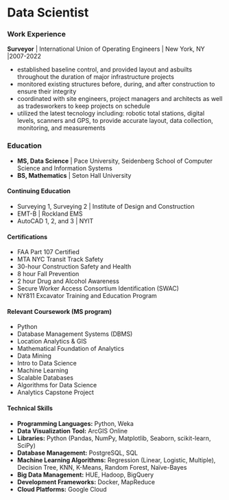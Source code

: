 # Data Scientist

### Work Experience
**Surveyor** | International Union of Operating Engineers | New York, NY |2007-2022
- established baseline control, and provided layout and asbuilts throughout the duration of major infrastructure projects
- monitored existing structures before, during, and after construction to ensure their integrity
- coordinated with site engineers, project managers and architects as well as tradesworkers to keep projects on schedule
- utilized the latest tecnology including: robotic total stations, digital levels, scanners and GPS, to provide accurate layout, data collection, monitoring, and measurements

### Education 
- **MS, Data Science** | Pace University, Seidenberg School of Computer Science and Information Systems
- **BS, Mathematics** | Seton Hall University

#### Continuing Education
- Surveying 1, Surveying 2 | Institute of Design and Construction
- EMT-B | Rockland EMS
- AutoCAD 1, 2, and 3 | NYIT

#### Certifications
-	FAA Part 107 Certified
-	MTA NYC Transit Track Safety
-	30-hour Construction Safety and Health
-	8 hour Fall Prevention
-	2 hour Drug and Alcohol Awareness
-	Secure Worker Access Consortium Identification (SWAC)
-	NY811 Excavator Training and Education Program

#### Relevant Coursework (MS program)
-	Python
-	Database Management Systems (DBMS)
-	Location Analytics & GIS
-	Mathematical Foundation of Analytics
-	Data Mining
-	Intro to Data Science
-	Machine Learning
-	Scalable Databases
-	Algorithms for Data Science
-	Analytics Capstone Project

#### Technical Skills
- **Programming Languages:** Python, Weka
- **Data Visualization Tool:** ArcGIS Online 
- **Libraries:** Python (Pandas, NumPy, Matplotlib, Seaborn, scikit-learn, SciPy)
- **Database Management:** PostgreSQL, SQL 
- **Machine Learning Algorithms:** Regression (Linear, Logistic, Multiple), Decision Tree, KNN, K-Means, Random Forest, Naïve-Bayes
- **Big Data Management:** HUE, Hadoop, BigQuery
- **Development Frameworks:** Docker, MapReduce
- **Cloud Platforms:** Google Cloud


